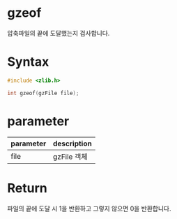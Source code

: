 # gzeof

압축파일의 끝에 도달했는지 검사합니다.

# **Syntax**

```c++
#include <zlib.h>

int gzeof(gzFile file);
```

# **parameter**

| parameter | description |
| :---      | :--- |
| file      | gzFile 객체 |

# **Return**

파일의 끝에 도달 시 1을 반환하고 그렇지 않으면 0을 반환합니다.